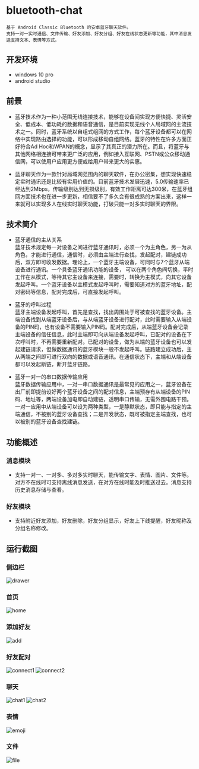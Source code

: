 # bluetooth-chat
    基于 Android Classic Bluetooth 的安卓蓝牙聊天软件。
    支持一对一实时通信、文件传输、好友添加、好友分组、好友在线状态更新等功能，其中消息发送支持文本、表情等方式。

## 开发环境
- windows 10 pro
- android studio

## 前景
- 蓝牙技术作为一种小范围无线连接技术，能够在设备间实现方便快捷、灵活安全、低成本、低功耗的数据和语音通信，是目前实现无线个人局域网的主流技术之一。同时，蓝牙系统以自组式组网的方式工作，每个蓝牙设备都可以在网络中实现路由选择的功能，可以形成移动自组网络。蓝牙的特性在许多方面正好符合Ad Hoc和WPAN的概念，显示了其真正的潜力所在。而且，将蓝牙与其他网络相连接可带来更广泛的应用，例如接入互联网、PSTN或公众移动通信网，可以使用户应用更方便或给用户带来更大的实惠。

- 蓝牙聊天作为一款针对局域网范围内的聊天软件，在办公密集，想实现快速稳定实时通讯还是比较有实用价值的。目前蓝牙技术发展迅速，5.0传输速率已经达到2Mbps，传输级别达到无损级别，有效工作距离可达300米，在蓝牙组网方面技术也在进一步更新，相信要不了多久会有很成熟的方案出来，这样一来就可以实现多人在线实时聊天功能，打破只能一对多实时聊天的界限。

## 技术简介
- 蓝牙通信的主从关系    
蓝牙技术规定每一对设备之间进行蓝牙通讯时，必须一个为主角色，另一为从角色，才能进行通信，通信时，必须由主端进行查找，发起配对，建链成功后，双方即可收发数据。理论上，一个蓝牙主端设备，可同时与7个蓝牙从端设备进行通讯。一个具备蓝牙通讯功能的设备， 可以在两个角色间切换，平时工作在从模式，等待其它主设备来连接，需要时，转换为主模式，向其它设备发起呼叫。一个蓝牙设备以主模式发起呼叫时，需要知道对方的蓝牙地址，配对密码等信息，配对完成后，可直接发起呼叫。  

- 蓝牙的呼叫过程    
蓝牙主端设备发起呼叫，首先是查找，找出周围处于可被查找的蓝牙设备。主端设备找到从端蓝牙设备后，与从端蓝牙设备进行配对，此时需要输入从端设备的PIN码，也有设备不需要输入PIN码。配对完成后，从端蓝牙设备会记录主端设备的信任信息，此时主端即可向从端设备发起呼叫，已配对的设备在下次呼叫时，不再需要重新配对。已配对的设备，做为从端的蓝牙设备也可以发起建链请求，但做数据通讯的蓝牙模块一般不发起呼叫。链路建立成功后，主从两端之间即可进行双向的数据或语音通讯。在通信状态下，主端和从端设备都可以发起断链，断开蓝牙链路。

- 蓝牙一对一的串口数据传输应用    
蓝牙数据传输应用中，一对一串口数据通讯是最常见的应用之一，蓝牙设备在出厂前即提前设好两个蓝牙设备之间的配对信息，主端预存有从端设备的PIN码、地址等，两端设备加电即自动建链，透明串口传输，无需外围电路干预。一对一应用中从端设备可以设为两种类型，一是静默状态，即只能与指定的主端通信，不被别的蓝牙设备查找；二是开发状态，既可被指定主端查找，也可以被别的蓝牙设备查找建链。

## 功能概述

### 消息模块
- 支持一对一、一对多、多对多实时聊天，能传输文字、表情、图片、文件等。    
对方不在线时可支持离线消息发送，在对方在线时能及时推送过去。消息支持历史消息存储与查看。

### 好友模块
- 支持附近好友添加，好友删除，好友分组显示，好友上下线提醒，好友昵称及分组名称修改。

## 运行截图
### 侧边栏    
![drawer](screenshot/drawer.JPEG)
### 首页    
![home](screenshot/home.JPEG)
### 添加好友    
![add](screenshot/add.JPEG)
### 好友配对    
![connect1](screenshot/connect1.JPEG)
![connect2](screenshot/connect2.JPEG)
### 聊天    
![chat1](screenshot/chat1.JPEG)
![chat2](screenshot/chat2.JPEG)
### 表情    
![emoji](screenshot/emoji.JPEG)
### 文件     
![file](screenshot/file.JPEG)


